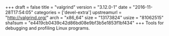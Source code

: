 +++
draft = false
title = "valgrind"
version = "3.12.0-1"
date = "2016-11-28T17:54:05"
categories = ['devel-extra']
upstreamurl = "http://valgrind.org/"
arch = "x86_64"
size = "13173824"
usize = "81062515"
sha1sum = "e4419cb0439c42d86bd08e9bf3b5e1853f1bf434"
+++
Tools for debugging and profiling Linux programs.